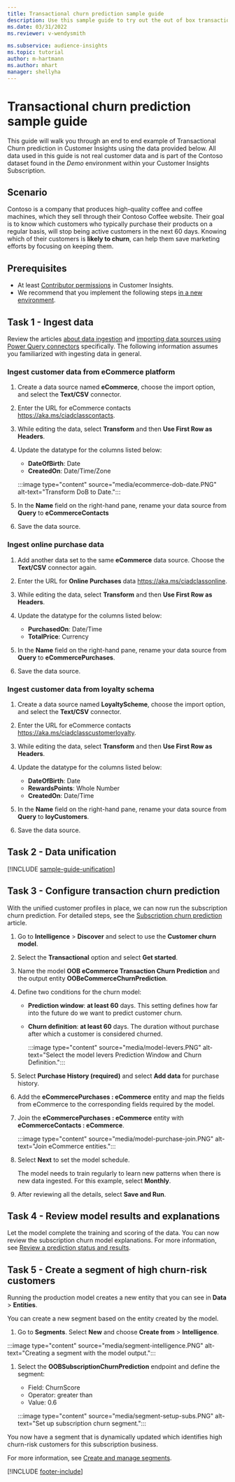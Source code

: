 ```yaml
---
title: Transactional churn prediction sample guide
description: Use this sample guide to try out the out of box transactional churn prediction model.
ms.date: 03/31/2022
ms.reviewer: v-wendysmith

ms.subservice: audience-insights
ms.topic: tutorial
author: m-hartmann
ms.author: mhart
manager: shellyha
---
```


# Transactional churn prediction sample guide

This guide will walk you through an end to end example of Transactional Churn prediction in Customer Insights using the data provided below. All data used in this guide is not real customer data and is part of the Contoso dataset found in the *Demo* environment within your Customer Insights Subscription.

## Scenario

Contoso is a company that produces high-quality coffee and coffee machines, which they sell through their Contoso Coffee website. Their goal is to know which customers who typically purchase their products on a regular basis, will stop being active customers in the next 60 days. Knowing which of their customers is **likely to churn**, can help them save marketing efforts by focusing on keeping them.

## Prerequisites

- At least [Contributor permissions](permissions.md) in Customer Insights.
- We recommend that you implement the following steps [in a new environment](manage-environments.md).

## Task 1 - Ingest data

Review the articles [about data ingestion](data-sources.md) and [importing data sources using Power Query connectors](connect-power-query.md) specifically. The following information assumes you familiarized with ingesting data in general. 

### Ingest customer data from eCommerce platform

1. Create a data source named **eCommerce**, choose the import option, and select the **Text/CSV** connector.

1. Enter the URL for eCommerce contacts https://aka.ms/ciadclasscontacts.

1. While editing the data, select **Transform** and then **Use First Row as Headers**.

1. Update the datatype for the columns listed below:

   - **DateOfBirth**: Date
   - **CreatedOn**: Date/Time/Zone

   :::image type="content" source="media/ecommerce-dob-date.PNG" alt-text="Transform DoB to Date.":::

1. In the **Name** field on the right-hand pane, rename your data source from **Query** to **eCommerceContacts**

1. Save the data source.

### Ingest online purchase data

1. Add another data set to the same **eCommerce** data source. Choose the **Text/CSV** connector again.

1. Enter the URL for **Online Purchases** data https://aka.ms/ciadclassonline.

1. While editing the data, select **Transform** and then **Use First Row as Headers**.

1. Update the datatype for the columns listed below:

   - **PurchasedOn**: Date/Time
   - **TotalPrice**: Currency
   
1. In the **Name** field on the right-hand pane, rename your data source from **Query** to **eCommercePurchases**.

1. Save the data source.

### Ingest customer data from loyalty schema

1. Create a data source named **LoyaltyScheme**, choose the import option, and select the **Text/CSV** connector.

1. Enter the URL for eCommerce contacts https://aka.ms/ciadclasscustomerloyalty.

1. While editing the data, select **Transform** and then **Use First Row as Headers**.

1. Update the datatype for the columns listed below:

   - **DateOfBirth**: Date
   - **RewardsPoints**: Whole Number
   - **CreatedOn**: Date/Time

1. In the **Name** field on the right-hand pane, rename your data source from **Query** to **loyCustomers**.

1. Save the data source.

## Task 2 - Data unification

[!INCLUDE [sample-guide-unification](includes/sample-guide-unification.md)]

## Task 3 - Configure transaction churn prediction

With the unified customer profiles in place, we can now run the subscription churn prediction. For detailed steps, see the [Subscription churn prediction](predict-subscription-churn.md) article. 

1. Go to **Intelligence** > **Discover** and select to use the **Customer churn model**.

1. Select the **Transactional** option and select **Get started**.

1. Name the model **OOB eCommerce Transaction Churn Prediction** and the output entity **OOBeCommerceChurnPrediction**.

1. Define two conditions for the churn model:

   * **Prediction window**: **at least 60** days. This setting defines how far into the future do we want to predict customer churn.

   * **Churn definition**: **at least 60** days. The duration without purchase after which a customer is considered churned.

     :::image type="content" source="media/model-levers.PNG" alt-text="Select the model levers Prediction Window and Churn Definition.":::

1. Select **Purchase History (required)** and select **Add data** for purchase history.

1. Add the **eCommercePurchases : eCommerce** entity and map the fields from eCommerce to the corresponding fields required by the model.

1. Join the **eCommercePurchases : eCommerce** entity with **eCommerceContacts : eCommerce**.

   :::image type="content" source="media/model-purchase-join.PNG" alt-text="Join eCommerce entities.":::

1. Select **Next** to set the model schedule.

   The model needs to train regularly to learn new patterns when there is new data ingested. For this example, select **Monthly**.

1. After reviewing all the details, select **Save and Run**.

## Task 4 - Review model results and explanations

Let the model complete the training and scoring of the data. You can now review the subscription churn model explanations. For more information, see [Review a prediction status and results](predict-subscription-churn.md#review-a-prediction-status-and-results).

## Task 5 - Create a segment of high churn-risk customers

Running the production model creates a new entity that you can see in **Data** > **Entities**.   

You can create a new segment based on the entity created by the model.

1.  Go to **Segments**. Select **New** and choose **Create from** > **Intelligence**. 

   :::image type="content" source="media/segment-intelligence.PNG" alt-text="Creating a segment with the model output.":::

1. Select the **OOBSubscriptionChurnPrediction** endpoint and define the segment: 
   - Field: ChurnScore
   - Operator: greater than
   - Value: 0.6
   
   :::image type="content" source="media/segment-setup-subs.PNG" alt-text="Set up subscription churn segment.":::

You now have a segment that is dynamically updated which identifies high churn-risk customers for this subscription business.

For more information, see [Create and manage segments](segments.md).


[!INCLUDE [footer-include](includes/footer-banner.md)]
